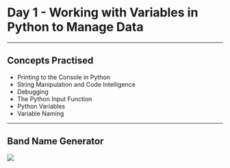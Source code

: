 # Day 1 - Working with Variables in Python to Manage Data
___
## Concepts Practised
* Printing to the Console in Python
* String Manipulation and Code Intelligence
* Debugging
* The Python Input Function
* Python Variables
* Variable Naming
___
## Band Name Generator
![](https://user-images.githubusercontent.com/98851253/154177081-2c53df2d-777b-4deb-8e38-5742ecd7282f.gif)